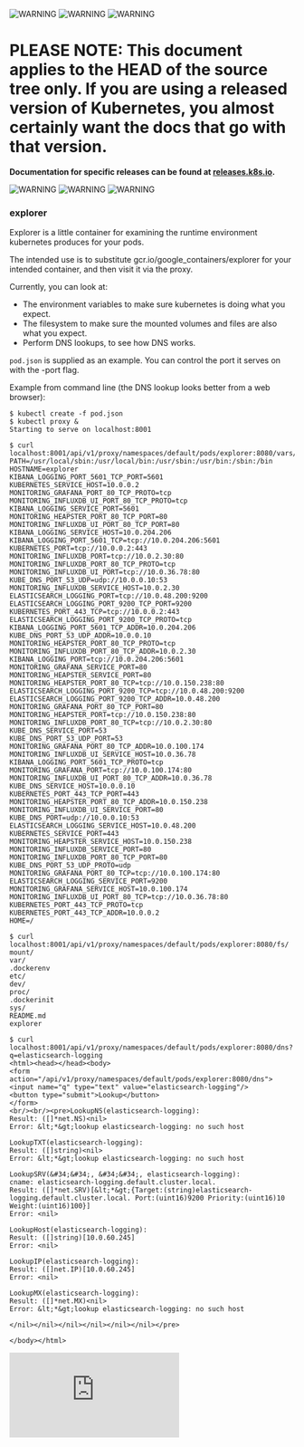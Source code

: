 <!-- BEGIN MUNGE: UNVERSIONED_WARNING -->

<!-- BEGIN STRIP_FOR_RELEASE -->

![WARNING](http://kubernetes.io/img/warning.png)
![WARNING](http://kubernetes.io/img/warning.png)
![WARNING](http://kubernetes.io/img/warning.png)

<h1>PLEASE NOTE: This document applies to the HEAD of the source
tree only. If you are using a released version of Kubernetes, you almost
certainly want the docs that go with that version.</h1>

<strong>Documentation for specific releases can be found at
[releases.k8s.io](http://releases.k8s.io).</strong>

![WARNING](http://kubernetes.io/img/warning.png)
![WARNING](http://kubernetes.io/img/warning.png)
![WARNING](http://kubernetes.io/img/warning.png)

<!-- END STRIP_FOR_RELEASE -->

<!-- END MUNGE: UNVERSIONED_WARNING -->
### explorer

Explorer is a little container for examining the runtime environment kubernetes produces for your pods.

The intended use is to substitute gcr.io/google_containers/explorer for your intended container, and then visit it via the proxy.

Currently, you can look at:
 * The environment variables to make sure kubernetes is doing what you expect.
 * The filesystem to make sure the mounted volumes and files are also what you expect.
 * Perform DNS lookups, to see how DNS works.

`pod.json` is supplied as an example. You can control the port it serves on with the -port flag.

Example from command line (the DNS lookup looks better from a web browser):
```
$ kubectl create -f pod.json
$ kubectl proxy &
Starting to serve on localhost:8001

$ curl localhost:8001/api/v1/proxy/namespaces/default/pods/explorer:8080/vars/
PATH=/usr/local/sbin:/usr/local/bin:/usr/sbin:/usr/bin:/sbin:/bin
HOSTNAME=explorer
KIBANA_LOGGING_PORT_5601_TCP_PORT=5601
KUBERNETES_SERVICE_HOST=10.0.0.2
MONITORING_GRAFANA_PORT_80_TCP_PROTO=tcp
MONITORING_INFLUXDB_UI_PORT_80_TCP_PROTO=tcp
KIBANA_LOGGING_SERVICE_PORT=5601
MONITORING_HEAPSTER_PORT_80_TCP_PORT=80
MONITORING_INFLUXDB_UI_PORT_80_TCP_PORT=80
KIBANA_LOGGING_SERVICE_HOST=10.0.204.206
KIBANA_LOGGING_PORT_5601_TCP=tcp://10.0.204.206:5601
KUBERNETES_PORT=tcp://10.0.0.2:443
MONITORING_INFLUXDB_PORT=tcp://10.0.2.30:80
MONITORING_INFLUXDB_PORT_80_TCP_PROTO=tcp
MONITORING_INFLUXDB_UI_PORT=tcp://10.0.36.78:80
KUBE_DNS_PORT_53_UDP=udp://10.0.0.10:53
MONITORING_INFLUXDB_SERVICE_HOST=10.0.2.30
ELASTICSEARCH_LOGGING_PORT=tcp://10.0.48.200:9200
ELASTICSEARCH_LOGGING_PORT_9200_TCP_PORT=9200
KUBERNETES_PORT_443_TCP=tcp://10.0.0.2:443
ELASTICSEARCH_LOGGING_PORT_9200_TCP_PROTO=tcp
KIBANA_LOGGING_PORT_5601_TCP_ADDR=10.0.204.206
KUBE_DNS_PORT_53_UDP_ADDR=10.0.0.10
MONITORING_HEAPSTER_PORT_80_TCP_PROTO=tcp
MONITORING_INFLUXDB_PORT_80_TCP_ADDR=10.0.2.30
KIBANA_LOGGING_PORT=tcp://10.0.204.206:5601
MONITORING_GRAFANA_SERVICE_PORT=80
MONITORING_HEAPSTER_SERVICE_PORT=80
MONITORING_HEAPSTER_PORT_80_TCP=tcp://10.0.150.238:80
ELASTICSEARCH_LOGGING_PORT_9200_TCP=tcp://10.0.48.200:9200
ELASTICSEARCH_LOGGING_PORT_9200_TCP_ADDR=10.0.48.200
MONITORING_GRAFANA_PORT_80_TCP_PORT=80
MONITORING_HEAPSTER_PORT=tcp://10.0.150.238:80
MONITORING_INFLUXDB_PORT_80_TCP=tcp://10.0.2.30:80
KUBE_DNS_SERVICE_PORT=53
KUBE_DNS_PORT_53_UDP_PORT=53
MONITORING_GRAFANA_PORT_80_TCP_ADDR=10.0.100.174
MONITORING_INFLUXDB_UI_SERVICE_HOST=10.0.36.78
KIBANA_LOGGING_PORT_5601_TCP_PROTO=tcp
MONITORING_GRAFANA_PORT=tcp://10.0.100.174:80
MONITORING_INFLUXDB_UI_PORT_80_TCP_ADDR=10.0.36.78
KUBE_DNS_SERVICE_HOST=10.0.0.10
KUBERNETES_PORT_443_TCP_PORT=443
MONITORING_HEAPSTER_PORT_80_TCP_ADDR=10.0.150.238
MONITORING_INFLUXDB_UI_SERVICE_PORT=80
KUBE_DNS_PORT=udp://10.0.0.10:53
ELASTICSEARCH_LOGGING_SERVICE_HOST=10.0.48.200
KUBERNETES_SERVICE_PORT=443
MONITORING_HEAPSTER_SERVICE_HOST=10.0.150.238
MONITORING_INFLUXDB_SERVICE_PORT=80
MONITORING_INFLUXDB_PORT_80_TCP_PORT=80
KUBE_DNS_PORT_53_UDP_PROTO=udp
MONITORING_GRAFANA_PORT_80_TCP=tcp://10.0.100.174:80
ELASTICSEARCH_LOGGING_SERVICE_PORT=9200
MONITORING_GRAFANA_SERVICE_HOST=10.0.100.174
MONITORING_INFLUXDB_UI_PORT_80_TCP=tcp://10.0.36.78:80
KUBERNETES_PORT_443_TCP_PROTO=tcp
KUBERNETES_PORT_443_TCP_ADDR=10.0.0.2
HOME=/

$ curl localhost:8001/api/v1/proxy/namespaces/default/pods/explorer:8080/fs/
mount/
var/
.dockerenv
etc/
dev/
proc/
.dockerinit
sys/
README.md
explorer

$ curl localhost:8001/api/v1/proxy/namespaces/default/pods/explorer:8080/dns?q=elasticsearch-logging
<html><head></head><body>
<form action="/api/v1/proxy/namespaces/default/pods/explorer:8080/dns">
<input name="q" type="text" value="elasticsearch-logging"/>
<button type="submit">Lookup</button>
</form>
<br/><br/><pre>LookupNS(elasticsearch-logging):
Result: ([]*net.NS)<nil>
Error: &lt;*&gt;lookup elasticsearch-logging: no such host

LookupTXT(elasticsearch-logging):
Result: ([]string)<nil>
Error: &lt;*&gt;lookup elasticsearch-logging: no such host

LookupSRV(&#34;&#34;, &#34;&#34;, elasticsearch-logging):
cname: elasticsearch-logging.default.cluster.local.
Result: ([]*net.SRV)[&lt;*&gt;{Target:(string)elasticsearch-logging.default.cluster.local. Port:(uint16)9200 Priority:(uint16)10 Weight:(uint16)100}]
Error: <nil>

LookupHost(elasticsearch-logging):
Result: ([]string)[10.0.60.245]
Error: <nil>

LookupIP(elasticsearch-logging):
Result: ([]net.IP)[10.0.60.245]
Error: <nil>

LookupMX(elasticsearch-logging):
Result: ([]*net.MX)<nil>
Error: &lt;*&gt;lookup elasticsearch-logging: no such host

</nil></nil></nil></nil></nil></nil></pre>

</body></html>
```


<!-- BEGIN MUNGE: GENERATED_ANALYTICS -->
[![Analytics](https://kubernetes-site.appspot.com/UA-36037335-10/GitHub/examples/explorer/README.md?pixel)]()
<!-- END MUNGE: GENERATED_ANALYTICS -->
